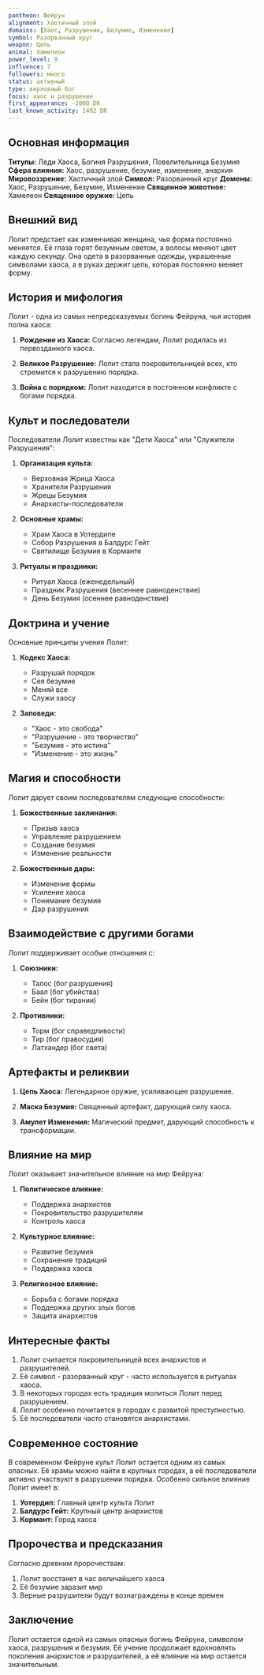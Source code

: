 ```yaml
---
pantheon: Фейрун
alignment: Хаотичный злой
domains: [Хаос, Разрушение, Безумие, Изменение]
symbol: Разорванный круг
weapon: Цепь
animal: Хамелеон
power_level: 8
influence: 7
followers: много
status: активный
type: верховный бог
focus: хаос и разрушение
first_appearance: -2000 DR
last_known_activity: 1492 DR
---
```


## Основная информация

**Титулы:** Леди Хаоса, Богиня Разрушения, Повелительница Безумия
**Сфера влияния:** Хаос, разрушение, безумие, изменение, анархия
**Мировоззрение:** Хаотичный злой
**Символ:** Разорванный круг
**Домены:** Хаос, Разрушение, Безумие, Изменение
**Священное животное:** Хамелеон
**Священное оружие:** Цепь

## Внешний вид

Лолит предстает как изменчивая женщина, чья форма постоянно меняется. Её глаза горят безумным светом, а волосы меняют цвет каждую секунду. Она одета в разорванные одежды, украшенные символами хаоса, а в руках держит цепь, которая постоянно меняет форму.

## История и мифология

Лолит - одна из самых непредсказуемых богинь Фейруна, чья история полна хаоса:

1. **Рождение из Хаоса:** Согласно легендам, Лолит родилась из первозданного хаоса.

2. **Великое Разрушение:** Лолит стала покровительницей всех, кто стремится к разрушению порядка.

3. **Война с порядком:** Лолит находится в постоянном конфликте с богами порядка.

## Культ и последователи

Последователи Лолит известны как "Дети Хаоса" или "Служители Разрушения":

1. **Организация культа:**

   - Верховная Жрица Хаоса
   - Хранители Разрушения
   - Жрецы Безумия
   - Анархисты-последователи

2. **Основные храмы:**

   - Храм Хаоса в Уотердипе
   - Собор Разрушения в Балдурс Гейт
   - Святилище Безумия в Корманте

3. **Ритуалы и праздники:**
   - Ритуал Хаоса (еженедельный)
   - Праздник Разрушения (весеннее равноденствие)
   - День Безумия (осеннее равноденствие)

## Доктрина и учение

Основные принципы учения Лолит:

1. **Кодекс Хаоса:**

   - Разрушай порядок
   - Сея безумие
   - Меняй все
   - Служи хаосу

2. **Заповеди:**
   - "Хаос - это свобода"
   - "Разрушение - это творчество"
   - "Безумие - это истина"
   - "Изменение - это жизнь"

## Магия и способности

Лолит дарует своим последователям следующие способности:

1. **Божественные заклинания:**

   - Призыв хаоса
   - Управление разрушением
   - Создание безумия
   - Изменение реальности

2. **Божественные дары:**
   - Изменение формы
   - Усиление хаоса
   - Понимание безумия
   - Дар разрушения

## Взаимодействие с другими богами

Лолит поддерживает особые отношения с:

1. **Союзники:**

   - Талос (бог разрушения)
   - Баал (бог убийства)
   - Бейн (бог тирании)

2. **Противники:**
   - Торм (бог справедливости)
   - Тир (бог правосудия)
   - Латхандер (бог света)

## Артефакты и реликвии

1. **Цепь Хаоса:** Легендарное оружие, усиливающее разрушение.

2. **Маска Безумия:** Священный артефакт, дарующий силу хаоса.

3. **Амулет Изменения:** Магический предмет, дарующий способность к трансформации.

## Влияние на мир

Лолит оказывает значительное влияние на мир Фейруна:

1. **Политическое влияние:**

   - Поддержка анархистов
   - Покровительство разрушителям
   - Контроль хаоса

2. **Культурное влияние:**

   - Развитие безумия
   - Сохранение традиций
   - Поддержка хаоса

3. **Религиозное влияние:**
   - Борьба с богами порядка
   - Поддержка других злых богов
   - Защита анархистов

## Интересные факты

1. Лолит считается покровительницей всех анархистов и разрушителей.
2. Её символ - разорванный круг - часто используется в ритуалах хаоса.
3. В некоторых городах есть традиция молиться Лолит перед разрушением.
4. Лолит особенно почитается в городах с развитой преступностью.
5. Её последователи часто становятся анархистами.

## Современное состояние

В современном Фейруне культ Лолит остается одним из самых опасных. Её храмы можно найти в крупных городах, а её последователи активно участвуют в разрушении порядка. Особенно сильное влияние Лолит имеет в:

1. **Уотердип:** Главный центр культа Лолит
2. **Балдурс Гейт:** Крупный центр анархистов
3. **Кормант:** Город хаоса

## Пророчества и предсказания

Согласно древним пророчествам:

1. Лолит восстанет в час величайшего хаоса
2. Её безумие заразит мир
3. Верные разрушители будут вознаграждены в конце времен

## Заключение

Лолит остается одной из самых опасных богинь Фейруна, символом хаоса, разрушения и безумия. Её учение продолжает вдохновлять поколения анархистов и разрушителей, а её влияние на мир остается значительным.
